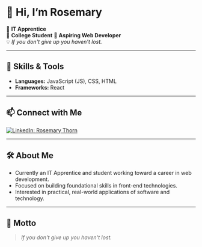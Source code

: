 # 👋 Hi, I’m Rosemary

💼 **IT Apprentice**  
🌱 **College Student**
🎯 **Aspiring Web Developer**  
💡 *If you don't give up you haven't lost.*

---

## 🚀 Skills & Tools

- **Languages:** JavaScript (JS), CSS, HTML
- **Frameworks:** React

---

## 📫 Connect with Me

[![LinkedIn: Rosemary Thorn](https://img.shields.io/badge/-Rosemary%20Thorn-blue?style=flat-square&logo=Linkedin&logoColor=white&link=https://www.linkedin.com/in/rosemary-thorn-35716b36a)](https://www.linkedin.com/in/rosemary-thorn-35716b36a)

---

## 🛠️ About Me

- Currently an IT Apprentice and student working toward a career in web development.
- Focused on building foundational skills in front-end technologies.
- Interested in practical, real-world applications of software and technology.

---

## 📜 Motto

> *If you don't give up you haven't lost.*
